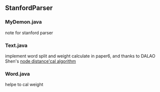 ## StanfordParser

### MyDemon.java
note for stanford parser

### Text.java
implement word split and weight calculate in paper6, and thanks to DALAO Shen's [node distance'cal algorithm](https://github.com/shenzhiqiang1997/QueryWordWeightCal)

### Word.java
helpe to cal weight
